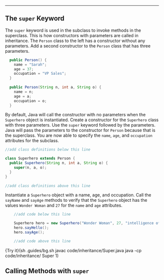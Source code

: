 ----------

## The `super` Keyword

The `super` keyword is used in the subclass to invoke methods in the superclass. This is how constructors with parameters are called in inheritance. The `Person` class to the left has a constructor without any parameters. Add a second constructor to the `Person` class that has three parameters.

```java
  public Person() {
    name = "Sarah";
    age = 37;
    occupation = "VP Sales";
  }
  
  public Person(String n, int a, String o) {
    name = n;
    age = a;
    occupation = o;
  }
```

By default, Java will call the constructor with no parameters when the `Superhero` object is instantiated. Create a constructor for the `Superhero` class with three parameters. Use the `super` keyword followed by the parameters. Java will pass the parameters to the constructor for `Person` because that is the superclass. You are now able to specify the `name`, `age`, and `occupation` attributes for the subclass.

```java
//add class definitions below this line

class Superhero extends Person {
  public Superhero(String n, int a, String o) {
    super(n, a, o);
  }
}
  
//add class definitions above this line
```

Instantiate a `Superhero` object with a name, age, and occupation. Call the `sayName` and `sayAge` methods to verify that the `Superhero` object has the values `Wonder Woman` and `27` for the `name` and `age` attributes.

```java
    //add code below this line

    Superhero hero = new Superhero("Wonder Woman", 27, "intelligence officer");
    hero.sayHello();
    hero.sayAge();

    //add code above this line
```

{Try it}(sh .guides/bg.sh javac code/inheritance/Super.java java -cp code/inheritance/ Super 1)

## Calling Methods with `super`
